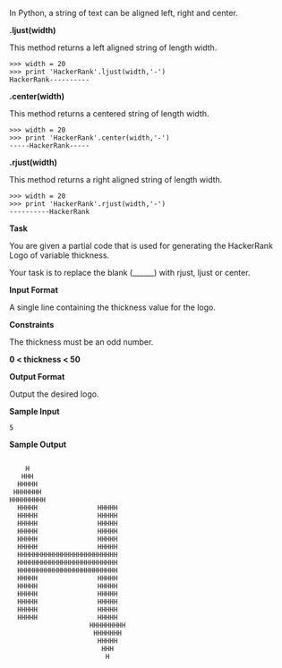 In Python, a string of text can be aligned left, right and center.

**.ljust(width)**

This method returns a left aligned string of length width.

```
>>> width = 20
>>> print 'HackerRank'.ljust(width,'-')
HackerRank----------  
```

**.center(width)**

This method returns a centered string of length width.

```
>>> width = 20
>>> print 'HackerRank'.center(width,'-')
-----HackerRank-----
```

**.rjust(width)**

This method returns a right aligned string of length width.

```
>>> width = 20
>>> print 'HackerRank'.rjust(width,'-')
----------HackerRank
```

**Task**

You are given a partial code that is used for generating the HackerRank Logo of variable thickness.

Your task is to replace the blank (______) with rjust, ljust or center.

**Input Format**

A single line containing the thickness value for the logo.

**Constraints**

The thickness must be an odd number.

**0 < thickness < 50**

**Output Format**

Output the desired logo.

**Sample Input**

```
5
```

**Sample Output**

```

    H    
   HHH   
  HHHHH  
 HHHHHHH 
HHHHHHHHH
  HHHHH               HHHHH             
  HHHHH               HHHHH             
  HHHHH               HHHHH             
  HHHHH               HHHHH             
  HHHHH               HHHHH             
  HHHHH               HHHHH             
  HHHHHHHHHHHHHHHHHHHHHHHHH   
  HHHHHHHHHHHHHHHHHHHHHHHHH   
  HHHHHHHHHHHHHHHHHHHHHHHHH   
  HHHHH               HHHHH             
  HHHHH               HHHHH             
  HHHHH               HHHHH             
  HHHHH               HHHHH             
  HHHHH               HHHHH             
  HHHHH               HHHHH             
                    HHHHHHHHH 
                     HHHHHHH  
                      HHHHH   
                       HHH    
                        H 
```
